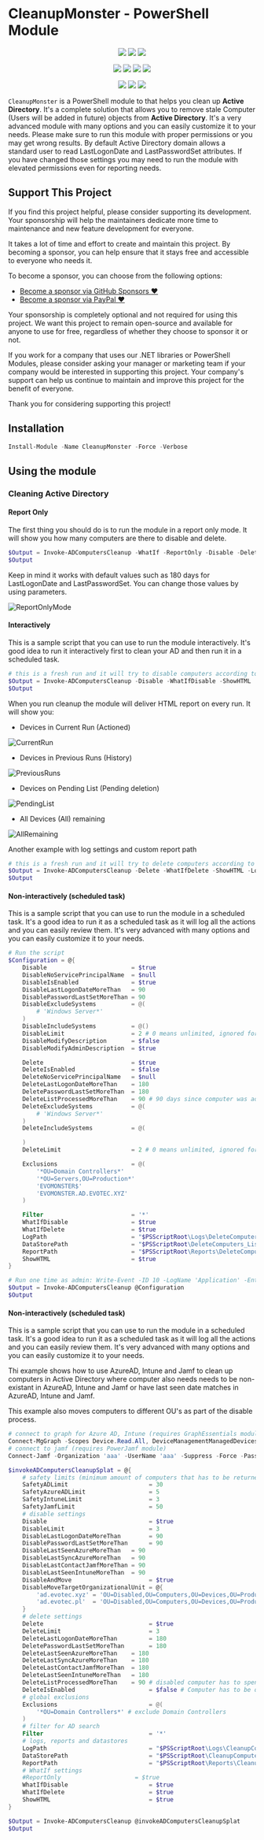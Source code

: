 ﻿# CleanupMonster - PowerShell Module

<p align="center">
  <a href="https://www.powershellgallery.com/packages/CleanupMonster"><img src="https://img.shields.io/powershellgallery/v/CleanupMonster.svg?style=flat-square"></a>
  <a href="https://www.powershellgallery.com/packages/CleanupMonster"><img src="https://img.shields.io/powershellgallery/vpre/CleanupMonster.svg?label=powershell%20gallery%20preview&colorB=yellow&style=flat-square"></a>
  <a href="https://github.com/EvotecIT/CleanupMonster"><img src="https://img.shields.io/github/license/EvotecIT/CleanupMonster.svg?style=flat-square"></a>
</p>

<p align="center">
  <a href="https://www.powershellgallery.com/packages/CleanupMonster"><img src="https://img.shields.io/powershellgallery/p/CleanupMonster.svg?style=flat-square"></a>
  <a href="https://github.com/EvotecIT/CleanupMonster"><img src="https://img.shields.io/github/languages/top/evotecit/CleanupMonster.svg?style=flat-square"></a>
  <a href="https://github.com/EvotecIT/CleanupMonster"><img src="https://img.shields.io/github/languages/code-size/evotecit/CleanupMonster.svg?style=flat-square"></a>
  <a href="https://www.powershellgallery.com/packages/CleanupMonster"><img src="https://img.shields.io/powershellgallery/dt/CleanupMonster.svg?style=flat-square"></a>
</p>

<p align="center">
  <a href="https://twitter.com/PrzemyslawKlys"><img src="https://img.shields.io/twitter/follow/PrzemyslawKlys.svg?label=Twitter%20%40PrzemyslawKlys&style=flat-square&logo=twitter"></a>
  <a href="https://evotec.xyz/hub"><img src="https://img.shields.io/badge/Blog-evotec.xyz-2A6496.svg?style=flat-square"></a>
  <a href="https://www.linkedin.com/in/pklys"><img src="https://img.shields.io/badge/LinkedIn-pklys-0077B5.svg?logo=LinkedIn&style=flat-square"></a>
</p>

`CleanupMonster` is a PowerShell module to that helps you clean up **Active Directory**.
It's a complete solution that allows you to remove stale Computer (Users will be added in future) objects from **Active Directory**.
It's a very advanced module with many options and you can easily customize it to your needs.
Please make sure to run this module with proper permissions or you may get wrong results.
By default Active Directory domain allows a standard user to read LastLogonDate and LastPasswordSet attributes.
If you have changed those settings you may need to run the module with elevated permissions even for reporting needs.

## Support This Project

If you find this project helpful, please consider supporting its development.
Your sponsorship will help the maintainers dedicate more time to maintenance and new feature development for everyone.

It takes a lot of time and effort to create and maintain this project.
By becoming a sponsor, you can help ensure that it stays free and accessible to everyone who needs it.

To become a sponsor, you can choose from the following options:

 - [Become a sponsor via GitHub Sponsors :heart:](https://github.com/sponsors/PrzemyslawKlys)
 - [Become a sponsor via PayPal :heart:](https://paypal.me/PrzemyslawKlys)

Your sponsorship is completely optional and not required for using this project.
We want this project to remain open-source and available for anyone to use for free,
regardless of whether they choose to sponsor it or not.

If you work for a company that uses our .NET libraries or PowerShell Modules,
please consider asking your manager or marketing team if your company would be interested in supporting this project.
Your company's support can help us continue to maintain and improve this project for the benefit of everyone.

Thank you for considering supporting this project!

## Installation

```powershell
Install-Module -Name CleanupMonster -Force -Verbose
```

## Using the module

### Cleaning Active Directory

#### Report Only

The first thing you should do is to run the module in a report only mode.
It will show you how many computers are there to disable and delete.

```powershell
$Output = Invoke-ADComputersCleanup -WhatIf -ReportOnly -Disable -Delete -ShowHTML
$Output
```

Keep in mind it works with default values such as 180 days for LastLogonDate and LastPasswordSet.
You can change those values by using parameters.

![ReportOnlyMode](https://raw.githubusercontent.com/EvotecIT/CleanupMonster/master/Examples/Images/ComputersReport.png)

#### Interactively

This is a sample script that you can use to run the module interactively.
It's good idea to run it interactively first to clean your AD and then run it in a scheduled task.

```powershell
# this is a fresh run and it will try to disable computers according to it's defaults
$Output = Invoke-ADComputersCleanup -Disable -WhatIfDisable -ShowHTML
$Output
```

When you run cleanup the module will deliver HTML report on every run.
It will show you:

- Devices in Current Run (Actioned)

![CurrentRun](https://raw.githubusercontent.com/EvotecIT/CleanupMonster/master/Examples/Images/CleanupDevicesCurrentRun.png)

- Devices in Previous Runs (History)

![PreviousRuns](https://raw.githubusercontent.com/EvotecIT/CleanupMonster/master/Examples/Images/CleanupDevicesHistory.png)

- Devices on Pending List (Pending deletion)

![PendingList](https://raw.githubusercontent.com/EvotecIT/CleanupMonster/master/Examples/Images/CleanupDevicesPending.png)

- All Devices (All) remaining

![AllRemaining](https://raw.githubusercontent.com/EvotecIT/CleanupMonster/master/Examples/Images/CleanupDevicesAllRemaining.png)

Another example with log settings and custom report path

```powershell
# this is a fresh run and it will try to delete computers according to it's defaults
$Output = Invoke-ADComputersCleanup -Delete -WhatIfDelete -ShowHTML -LogPath $PSScriptRoot\Logs\DeleteComputers_$((Get-Date).ToString('yyyy-MM-dd_HH_mm_ss')).log -ReportPath $PSScriptRoot\Reports\DeleteComputers_$((Get-Date).ToString('yyyy-MM-dd_HH_mm_ss')).html
$Output
```

#### Non-interactively (scheduled task)

This is a sample script that you can use to run the module in a scheduled task. It's a good idea to run it as a scheduled task as it will log all the actions and you can easily review them. It's very advanced with many options and you can easily customize it to your needs.

```powershell
# Run the script
$Configuration = @{
    Disable                        = $true
    DisableNoServicePrincipalName  = $null
    DisableIsEnabled               = $true
    DisableLastLogonDateMoreThan   = 90
    DisablePasswordLastSetMoreThan = 90
    DisableExcludeSystems          = @(
        # 'Windows Server*'
    )
    DisableIncludeSystems          = @()
    DisableLimit                   = 2 # 0 means unlimited, ignored for reports
    DisableModifyDescription       = $false
    DisableModifyAdminDescription  = $true

    Delete                         = $true
    DeleteIsEnabled                = $false
    DeleteNoServicePrincipalName   = $null
    DeleteLastLogonDateMoreThan    = 180
    DeletePasswordLastSetMoreThan  = 180
    DeleteListProcessedMoreThan    = 90 # 90 days since computer was added to list
    DeleteExcludeSystems           = @(
        # 'Windows Server*'
    )
    DeleteIncludeSystems           = @(

    )
    DeleteLimit                    = 2 # 0 means unlimited, ignored for reports

    Exclusions                     = @(
        '*OU=Domain Controllers*'
        '*OU=Servers,OU=Production*'
        'EVOMONSTER$'
        'EVOMONSTER.AD.EVOTEC.XYZ'
    )

    Filter                         = '*'
    WhatIfDisable                  = $true
    WhatIfDelete                   = $true
    LogPath                        = "$PSScriptRoot\Logs\DeleteComputers_$((Get-Date).ToString('yyyy-MM-dd_HH_mm_ss')).log"
    DataStorePath                  = "$PSScriptRoot\DeleteComputers_ListProcessed.xml"
    ReportPath                     = "$PSScriptRoot\Reports\DeleteComputers_$((Get-Date).ToString('yyyy-MM-dd_HH_mm_ss')).html"
    ShowHTML                       = $true
}

# Run one time as admin: Write-Event -ID 10 -LogName 'Application' -EntryType Information -Category 0 -Message 'Initialize' -Source 'CleanupComputers'
$Output = Invoke-ADComputersCleanup @Configuration
$Output
```

#### Non-interactively (scheduled task)

This is a sample script that you can use to run the module in a scheduled task. It's a good idea to run it as a scheduled task as it will log all the actions and you can easily review them. It's very advanced with many options and you can easily customize it to your needs.

Thi example shows how to use AzureAD, Intune and Jamf to clean up computers in Active Directory where computer also needs needs to be non-existant in AzureAD, Intune and Jamf or have last seen date matches in AzureAD, Intune and Jamf.

This example also moves computers to different OU's as part of the disable process.

```powershell
# connect to graph for Azure AD, Intune (requires GraphEssentials module)
Connect-MgGraph -Scopes Device.Read.All, DeviceManagementManagedDevices.Read.All, Directory.ReadWrite.All, DeviceManagementConfiguration.Read.All
# connect to jamf (requires PowerJamf module)
Connect-Jamf -Organization 'aaa' -UserName 'aaa' -Suppress -Force -PasswordEncrypted 'aaaaa'

$invokeADComputersCleanupSplat = @{
    # safety limits (minimum amount of computers that has to be returned from each source)
    SafetyADLimit                       = 30
    SafetyAzureADLimit                  = 5
    SafetyIntuneLimit                   = 3
    SafetyJamfLimit                     = 50
    # disable settings
    Disable                             = $true
    DisableLimit                        = 3
    DisableLastLogonDateMoreThan        = 90
    DisablePasswordLastSetMoreThan      = 90
    DisableLastSeenAzureMoreThan   = 90
    DisableLastSyncAzureMoreThan   = 90
    DisableLastContactJamfMoreThan = 90
    DisableLastSeenIntuneMoreThan  = 90
    DisableAndMove                      = $true
    DisableMoveTargetOrganizationalUnit = @{
        'ad.evotec.xyz' = 'OU=Disabled,OU=Computers,OU=Devices,OU=Production,DC=ad,DC=evotec,DC=xyz'
        'ad.evotec.pl'  = 'OU=Disabled,OU=Computers,OU=Devices,OU=Production,DC=ad,DC=evotec,DC=pl'
    }
    # delete settings
    Delete                              = $true
    DeleteLimit                         = 3
    DeleteLastLogonDateMoreThan         = 180
    DeletePasswordLastSetMoreThan       = 180
    DeleteLastSeenAzureMoreThan    = 180
    DeleteLastSyncAzureMoreThan    = 180
    DeleteLastContactJamfMoreThan  = 180
    DeleteLastSeenIntuneMoreThan   = 180
    DeleteListProcessedMoreThan    = 90 # disabled computer has to spend 90 days in list before it can be deleted
    DeleteIsEnabled                     = $false # Computer has to be disabled to be deleted
    # global exclusions
    Exclusions                          = @(
        '*OU=Domain Controllers*' # exclude Domain Controllers
    )
    # filter for AD search
    Filter                              = '*'
    # logs, reports and datastores
    LogPath                             = "$PSScriptRoot\Logs\CleanupComputers_$((Get-Date).ToString('yyyy-MM-dd_HH_mm_ss')).log"
    DataStorePath                       = "$PSScriptRoot\CleanupComputers_ListProcessed.xml"
    ReportPath                          = "$PSScriptRoot\Reports\CleanupComputers_$((Get-Date).ToString('yyyy-MM-dd_HH_mm_ss')).html"
    # WhatIf settings
    #ReportOnly                     = $true
    WhatIfDisable                       = $true
    WhatIfDelete                        = $true
    ShowHTML                            = $true
}

$Output = Invoke-ADComputersCleanup @invokeADComputersCleanupSplat
$Output
```